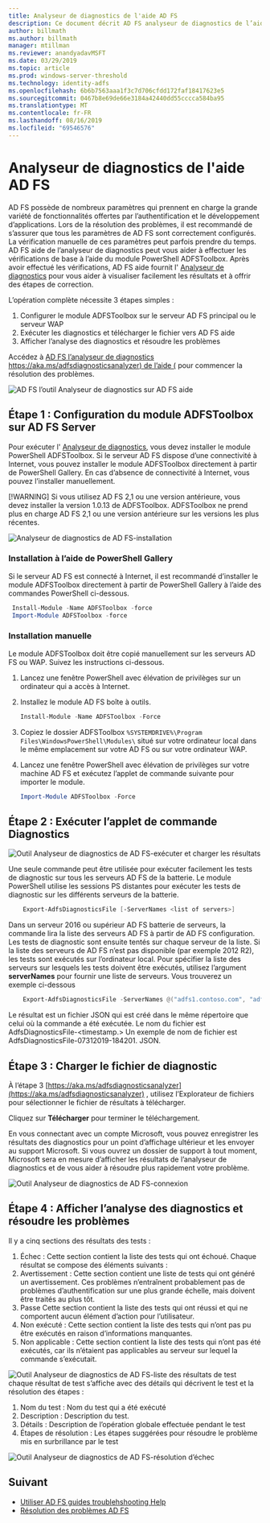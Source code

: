 ```yaml
---
title: Analyseur de diagnostics de l'aide AD FS
description: Ce document décrit AD FS analyseur de diagnostics de l’aide et comment il peut effectuer les vérifications de base à l’aide du module PowerShell de diagnostics AD FS.
author: billmath
ms.author: billmath
manager: mtillman
ms.reviewer: anandyadavMSFT
ms.date: 03/29/2019
ms.topic: article
ms.prod: windows-server-threshold
ms.technology: identity-adfs
ms.openlocfilehash: 6b6b7563aaa1f3c7d706cfdd172faf18417623e5
ms.sourcegitcommit: 0467b8e69de66e3184a42440dd55cccca584ba95
ms.translationtype: MT
ms.contentlocale: fr-FR
ms.lasthandoff: 08/16/2019
ms.locfileid: "69546576"
---
```

# <a name="ad-fs-help-diagnostics-analyzer"></a>Analyseur de diagnostics de l'aide AD FS

AD FS possède de nombreux paramètres qui prennent en charge la grande variété de fonctionnalités offertes par l’authentification et le développement d’applications. Lors de la résolution des problèmes, il est recommandé de s’assurer que tous les paramètres de AD FS sont correctement configurés. La vérification manuelle de ces paramètres peut parfois prendre du temps. AD FS aide de l’analyseur de diagnostics peut vous aider à effectuer les vérifications de base à l’aide du module PowerShell ADFSToolbox. Après avoir effectué les vérifications, AD FS aide fournit l' [Analyseur de diagnostics](https://aka.ms/adfsdiagnosticsanalyzer) pour vous aider à visualiser facilement les résultats et à offrir des étapes de correction.

L’opération complète nécessite 3 étapes simples :

1. Configurer le module ADFSToolbox sur le serveur AD FS principal ou le serveur WAP
2. Exécuter les diagnostics et télécharger le fichier vers AD FS aide
3. Afficher l’analyse des diagnostics et résoudre les problèmes

Accédez à [AD FS l’analyseur de diagnostics https://aka.ms/adfsdiagnosticsanalyzer) de l’aide (](https://aka.ms/adfsdiagnosticsanalyzer) pour commencer la résolution des problèmes.

![AD FS l’outil Analyseur de diagnostics sur AD FS aide](media/ad-fs-diagonostics-analyzer/home.png)

## <a name="step-1-setup-the-adfstoolbox-module-on-ad-fs-server"></a>Étape 1 : Configuration du module ADFSToolbox sur AD FS Server

Pour exécuter l' [Analyseur de diagnostics](https://aka.ms/adfsdiagnosticsanalyzer), vous devez installer le module PowerShell ADFSToolbox. Si le serveur AD FS dispose d’une connectivité à Internet, vous pouvez installer le module ADFSToolbox directement à partir de PowerShell Gallery. En cas d’absence de connectivité à Internet, vous pouvez l’installer manuellement. 

[!WARNING]
Si vous utilisez AD FS 2,1 ou une version antérieure, vous devez installer la version 1.0.13 de ADFSToolbox. ADFSToolbox ne prend plus en charge AD FS 2,1 ou une version antérieure sur les versions les plus récentes.

![Analyseur de diagnostics de AD FS-installation](media/ad-fs-diagonostics-analyzer/step1_v2.png)

### <a name="setup-using-powershell-gallery"></a>Installation à l’aide de PowerShell Gallery

Si le serveur AD FS est connecté à Internet, il est recommandé d’installer le module ADFSToolbox directement à partir de PowerShell Gallery à l’aide des commandes PowerShell ci-dessous.

   ```powershell
    Install-Module -Name ADFSToolbox -force
    Import-Module ADFSToolbox -force
   ```

### <a name="setup-manually"></a>Installation manuelle

Le module ADFSToolbox doit être copié manuellement sur les serveurs AD FS ou WAP. Suivez les instructions ci-dessous.

1. Lancez une fenêtre PowerShell avec élévation de privilèges sur un ordinateur qui a accès à Internet.
2. Installez le module AD FS boîte à outils.

    ```powershell
    Install-Module -Name ADFSToolbox -Force
    ```
3. Copiez le dossier ADFSToolbox `%SYSTEMDRIVE%\Program Files\WindowsPowerShell\Modules\` situé sur votre ordinateur local dans le même emplacement sur votre AD FS ou sur votre ordinateur WAP.

4. Lancez une fenêtre PowerShell avec élévation de privilèges sur votre machine AD FS et exécutez l’applet de commande suivante pour importer le module.

    ```powershell
    Import-Module ADFSToolbox -Force
    ```

## <a name="step-2-execute-the-diagnostics-cmdlet"></a>Étape 2 : Exécuter l’applet de commande Diagnostics

![Outil Analyseur de diagnostics de AD FS-exécuter et charger les résultats](media/ad-fs-diagonostics-analyzer/step2_v2.png)

Une seule commande peut être utilisée pour exécuter facilement les tests de diagnostic sur tous les serveurs AD FS de la batterie. Le module PowerShell utilise les sessions PS distantes pour exécuter les tests de diagnostic sur les différents serveurs de la batterie.

```powershell
    Export-AdfsDiagnosticsFile [-ServerNames <list of servers>]
```

Dans un serveur 2016 ou supérieur AD FS batterie de serveurs, la commande lira la liste des serveurs AD FS à partir de AD FS configuration. Les tests de diagnostic sont ensuite tentés sur chaque serveur de la liste. Si la liste des serveurs de AD FS n’est pas disponible (par exemple 2012 R2), les tests sont exécutés sur l’ordinateur local. Pour spécifier la liste des serveurs sur lesquels les tests doivent être exécutés, utilisez l’argument **serverNames** pour fournir une liste de serveurs. Vous trouverez un exemple ci-dessous

```powershell
    Export-AdfsDiagnosticsFile -ServerNames @("adfs1.contoso.com", "adfs2.contoso.com")
```

Le résultat est un fichier JSON qui est créé dans le même répertoire que celui où la commande a été exécutée. Le nom du fichier est AdfsDiagnosticsFile-\<timestamp.\> Un exemple de nom de fichier est AdfsDiagnosticsFile-07312019-184201. JSON.

## <a name="step-3-upload-the-diagnostics-file"></a>Étape 3 : Charger le fichier de diagnostic

À l’étape 3 [https://aka.ms/adfsdiagnosticsanalyzer](https://aka.ms/adfsdiagnosticsanalyzer) , utilisez l’Explorateur de fichiers pour sélectionner le fichier de résultats à télécharger.

Cliquez sur **Télécharger** pour terminer le téléchargement.

En vous connectant avec un compte Microsoft, vous pouvez enregistrer les résultats des diagnostics pour un point d’affichage ultérieur et les envoyer au support Microsoft. Si vous ouvrez un dossier de support à tout moment, Microsoft sera en mesure d’afficher les résultats de l’analyseur de diagnostics et de vous aider à résoudre plus rapidement votre problème.

![Outil Analyseur de diagnostics de AD FS-connexion](media/ad-fs-diagonostics-analyzer/sign_in_step.png)

## <a name="step-4-view-diagnostics-analysis-and-resolve-any-issues"></a>Étape 4 : Afficher l’analyse des diagnostics et résoudre les problèmes

Il y a cinq sections des résultats des tests :

1. Échec : Cette section contient la liste des tests qui ont échoué. Chaque résultat se compose des éléments suivants :
2. Avertissement : Cette section contient une liste de tests qui ont généré un avertissement. Ces problèmes n’entraînent probablement pas de problèmes d’authentification sur une plus grande échelle, mais doivent être traités au plus tôt.
3. Passe Cette section contient la liste des tests qui ont réussi et qui ne comportent aucun élément d’action pour l’utilisateur.
4. Non exécuté : Cette section contient la liste des tests qui n’ont pas pu être exécutés en raison d’informations manquantes.
5. Non applicable : Cette section contient la liste des tests qui n’ont pas été exécutés, car ils n’étaient pas applicables au serveur sur lequel la commande s’exécutait.

![Outil Analyseur de diagnostics de AD FS-liste](media/ad-fs-diagonostics-analyzer/step3a_v3.png) des résultats de test chaque résultat de test s’affiche avec des détails qui décrivent le test et la résolution des étapes :

1. Nom du test : Nom du test qui a été exécuté
2. Description : Description du test.
3. Détails : Description de l’opération globale effectuée pendant le test
4. Étapes de résolution : Les étapes suggérées pour résoudre le problème mis en surbrillance par le test

![Outil Analyseur de diagnostics de AD FS-résolution d’échec](media/ad-fs-diagonostics-analyzer/step3b_v3.png)

## <a name="next"></a>Suivant

- [Utiliser AD FS guides troublehshooting Help](https://aka.ms/adfshelp/troubleshooting )
- [Résolution des problèmes AD FS](ad-fs-tshoot-overview.md)
